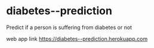 # diabetes--prediction
Predict if a person is suffering from diabetes or not

web app link https://diabetes--prediction.herokuapp.com
